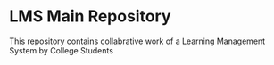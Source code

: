 # LMS Main Repository

This repository contains collabrative work of a Learning Management System by College Students
